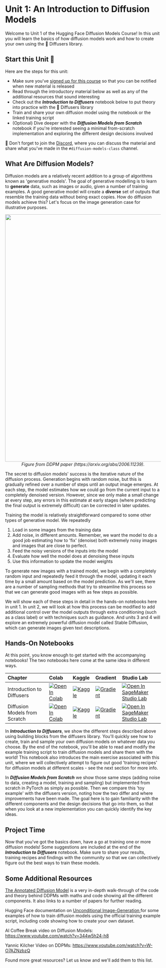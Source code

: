 # Unit 1: An Introduction to Diffusion Models

Welcome to Unit 1 of the Hugging Face Diffusion Models Course! In this unit you will learn the basics of how diffusion
models work and how to create your own using the 🤗 Diffusers library.

## Start this Unit :rocket:

Here are the steps for this unit:

- Make sure
  you've [signed up for this course](https://huggingface.us17.list-manage.com/subscribe?u=7f57e683fa28b51bfc493d048&id=ef963b4162)
  so that you can be notified when new material is released
- Read through the introductory material below as well as any of the additional resources that sound interesting
- Check out the _**Introduction to Diffusers**_  notebook below to put theory into practice with the 🤗 Diffusers library
- Train and share your own diffusion model using the notebook or the linked training script
- (Optional) Dive deeper with the _**Diffusion Models from Scratch**_ notebook if you're interested seeing a minimal
  from-scratch implementation and exploring the different design decisions involved

:loudspeaker: Don't forget to join the [Discord](https://huggingface.co/join/discord), where you can discuss the
material and share what you've made in the `#diffusion-models-class` channel.

## What Are Diffusion Models?

Diffusion models are a relatively recent addition to a group of algorithms known as 'generative models'. The goal of
generative modelling is to learn to **generate** data, such as images or audio, given a number of training examples. A
good generative model will create a **diverse** set of outputs that resemble the training data without being exact
copies. How do diffusion models achieve this? Let's focus on the image generation case for illustrative purposes.

<p align="center">
    <img src="https://user-images.githubusercontent.com/10695622/174349667-04e9e485-793b-429a-affe-096e8199ad5b.png" width="800"/>
    <br>
    <em> Figure from DDPM paper (https://arxiv.org/abs/2006.11239). </em>
<p>

The secret to diffusion models' success is the iterative nature of the diffusion process. Generation begins with random
noise, but this is gradually refined over a number of steps until an output image emerges. At each step, the model
estimates how we could go from the current input to a completely denoised version. However, since we only make a small
change at every step, any errors in this estimate at early stages (where predicting the final output is extremely
difficult) can be corrected in later updates.

Training the model is relatively straightforward compared to some other types of generative model. We repeatedly

1) Load in some images from the training data
2) Add noise, in different amounts. Remember, we want the model to do a good job estimating how to 'fix' (denoise) both
   extremely noisy images and images that are close to perfect.
3) Feed the noisy versions of the inputs into the model
4) Evaluate how well the model does at denoising these inputs
5) Use this information to update the model weights

To generate new images with a trained model, we begin with a completely random input and repeatedly feed it through the
model, updating it each time by a small amount based on the model prediction. As we'll see, there are a number of
sampling methods that try to streamline this process so that we can generate good images with as few steps as possible.

We will show each of these steps in detail in the hands-on notebooks here in unit 1. In unit 2, we will look at how this
process can be modified to add additional control over the model outputs through extra conditioning (such as a class
label) or with techniques such as guidance. And units 3 and 4 will explore an extremely powerful diffusion model called
Stable Diffusion, which can generate images given text descriptions.

## Hands-On Notebooks

At this point, you know enough to get started with the accompanying notebooks! The two notebooks here come at the same
idea in different ways.

| Chapter                       | Colab                                                                                                                                                                                                            | Kaggle                                                                                                                                                                                                                | Gradient                                                                                                                                                                                            | Studio Lab                                                                                                                                                                                                                |
|:------------------------------|:-----------------------------------------------------------------------------------------------------------------------------------------------------------------------------------------------------------------|:----------------------------------------------------------------------------------------------------------------------------------------------------------------------------------------------------------------------|:----------------------------------------------------------------------------------------------------------------------------------------------------------------------------------------------------|:--------------------------------------------------------------------------------------------------------------------------------------------------------------------------------------------------------------------------|
| Introduction to Diffusers     | [![Open In Colab](https://colab.research.google.com/assets/colab-badge.svg)](https://colab.research.google.com/github/huggingface/diffusion-models-class/blob/main/unit1/01_introduction_to_diffusers.ipynb)     | [![Kaggle](https://kaggle.com/static/images/open-in-kaggle.svg)](https://kaggle.com/kernels/welcome?src=https://github.com/huggingface/diffusion-models-class/blob/main/unit1/01_introduction_to_diffusers.ipynb)     | [![Gradient](https://assets.paperspace.io/img/gradient-badge.svg)](https://console.paperspace.com/github/huggingface/diffusion-models-class/blob/main/unit1/01_introduction_to_diffusers.ipynb)     | [![Open In SageMaker Studio Lab](https://studiolab.sagemaker.aws/studiolab.svg)](https://studiolab.sagemaker.aws/import/github/huggingface/diffusion-models-class/blob/main/unit1/01_introduction_to_diffusers.ipynb)     |
| Diffusion Models from Scratch | [![Open In Colab](https://colab.research.google.com/assets/colab-badge.svg)](https://colab.research.google.com/github/huggingface/diffusion-models-class/blob/main/unit1/02_diffusion_models_from_scratch.ipynb) | [![Kaggle](https://kaggle.com/static/images/open-in-kaggle.svg)](https://kaggle.com/kernels/welcome?src=https://github.com/huggingface/diffusion-models-class/blob/main/unit1/02_diffusion_models_from_scratch.ipynb) | [![Gradient](https://assets.paperspace.io/img/gradient-badge.svg)](https://console.paperspace.com/github/huggingface/diffusion-models-class/blob/main/unit1/02_diffusion_models_from_scratch.ipynb) | [![Open In SageMaker Studio Lab](https://studiolab.sagemaker.aws/studiolab.svg)](https://studiolab.sagemaker.aws/import/github/huggingface/diffusion-models-class/blob/main/unit1/02_diffusion_models_from_scratch.ipynb) |

In _**Introduction to Diffusers**_, we show the different steps described above using building blocks from the diffusers
library. You'll quickly see how to create, train and sample your own diffusion models on whatever data you choose. By
the end of the notebook, you'll be able to read and modify the example training script to train diffusion models and
share them with the world! This notebook also introduces the main exercise associated with this unit, where we will
collectively attempt to figure out good 'training recipes' for diffusion models at different scales - see the next
section for more info.

In _**Diffusion Models from Scratch**_ we show those same steps (adding noise to data, creating a model, training and
sampling) but implemented from scratch in PyTorch as simply as possible. Then we compare this 'toy example' with the
diffusers version, noting how the two differ and where improvements have been made. The goal here is to gain familiarity
with the different components and the design decisions that go into them, so that when you look at a new implementation
you can quickly identify the key ideas.

## Project Time

Now that you've got the basics down, have a go at training one or more diffusion models! Some suggestions are included
at the end of the _**Introduction to Diffusers**_ notebook. Make sure to share your results, training recipes and
findings with the community so that we can collectively figure out the best ways to train these models.

## Some Additional Resources

[The Annotated Diffusion Model](https://huggingface.co/blog/annotated-diffusion) is a very in-depth walk-through of the
code and theory behind DDPMs with
maths and code showing all the different components. It also links to a number of papers for further reading.

Hugging Face documentation on [Unconditional Image-Generation
](https://huggingface.co/docs/diffusers/training/unconditional_training) for some examples of how to train diffusion
models using the official training example script, including code showing how to create your own dataset.

AI Coffee Break video on Diffusion Models: https://www.youtube.com/watch?v=344w5h24-h8

Yannic Kilcher Video on DDPMs: https://www.youtube.com/watch?v=W-O7AZNzbzQ

Found more great resources? Let us know and we'll add them to this list.
